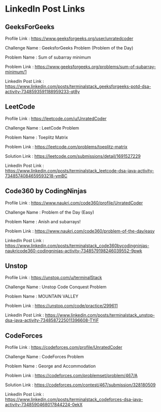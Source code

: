 # LinkedIn Post Links

## GeeksForGeeks

Profile Link : https://www.geeksforgeeks.org/user/unratedcoder

Challenge Name : GeeksforGeeks Problem (Problem of the Day)

Problem Name : Sum of subarray minimum

Problem Link : https://www.geeksforgeeks.org/problems/sum-of-subarray-minimum/1

LinkedIn Post Link : https://www.linkedin.com/posts/terminalstack_geeksforgeeks-potd-dsa-activity-7348593591188959233-qt8y

## LeetCode

Profile Link : https://leetcode.com/u/UnratedCoder

Challenge Name : LeetCode Problem

Problem Name : Toeplitz Matrix

Problem Link : https://leetcode.com/problems/toeplitz-matrix

Solution Link : https://leetcode.com/submissions/detail/1691527229

LinkedIn Post Link : https://www.linkedin.com/posts/terminalstack_leetcode-dsa-java-activity-7348574084659593218-ymBC

## Code360 by CodingNinjas

Profile Link : https://www.naukri.com/code360/profile/UnratedCoder

Challenge Name : Problem of the Day (Easy)

Problem Name : Anish and subarrays!

Problem Link : https://www.naukri.com/code360/problem-of-the-day/easy

LinkedIn Post Link : https://www.linkedin.com/posts/terminalstack_code360bycodingninjas-naukricode360-codingninjas-activity-7348579198246039552-9pwk

## Unstop

Profile Link : https://unstop.com/u/terminalStack

Challenge Name : Unstop Code Conquest Problem

Problem Name : MOUNTAIN VALLEY

Problem Link : https://unstop.com/code/practice/299611

LinkedIn Post Link : https://www.linkedin.com/posts/terminalstack_unstop-dsa-java-activity-7348587225011396608-TYiF

## CodeForces

Profile Link : https://codeforces.com/profile/UnratedCoder

Challenge Name : CodeForces Problem

Problem Name : George and Accommodation

Problem Link : https://codeforces.com/problemset/problem/467/A

Solution Link : https://codeforces.com/contest/467/submission/328180509

LinkedIn Post Link : https://www.linkedin.com/posts/terminalstack_codeforces-dsa-java-activity-7348590468017844224-0ekX
